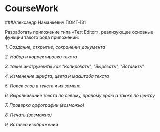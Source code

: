 CourseWork
==========
###Александр Наманкевич ПОИТ-131

Разработать приложение типа «Text Editor», реализующее основные функции такого рода приложений:

_1. Создание, открытие, сохранение документа_

_2. Набор и корректировка текста_

_3. такие инструменты как "Копировать", "Вырезать", "Вставить"_

_4. Изменение шрифта, цвета и масштаба текста_

_5. Поиск слов в тексте и их замена_

_6. Выравнивание текста по левому, правому краю а также по центру_

_7. Проверка орфографии (возможно)_

_8. Печать (возможно)_

_9. Вставка изображений_

